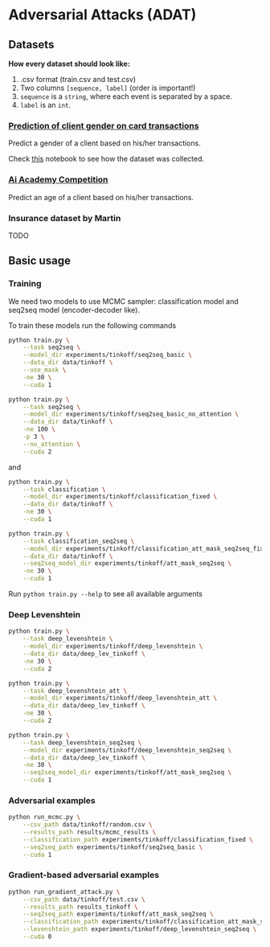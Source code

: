 # Adversarial Attacks (ADAT)

## Datasets

**How every dataset should look like:**
1. .csv format (train.csv and test.csv)
2. Two columns `[sequence, label]` (order is important!)
3. `sequence` is a `string`, where each event is separated by a space.
4. `label` is an `int`.

### [Prediction of client gender on card transactions](https://www.kaggle.com/c/python-and-analyze-data-final-project/data)

Predict a gender of a client based on his/her transactions.

Check [this](https://github.com/fursovia/adversarial_attacks/blob/master/notebooks/kaggle_dataset_preparation.ipynb)
notebook to see how the dataset was collected.

### [Ai Academy Competition](https://onti.ai-academy.ru/competition)

Predict an age of a client based on his/her transactions.

### Insurance dataset by Martin

TODO


## Basic usage

### Training
We need two models to use MCMC sampler: classification model and seq2seq model (encoder-decoder like).

To train these models run the following commands

```bash
python train.py \
    --task seq2seq \
    --model_dir experiments/tinkoff/seq2seq_basic \
    --data_dir data/tinkoff \
    --use_mask \
    -ne 30 \
    --cuda 1
```

```bash
python train.py \
    --task seq2seq \
    --model_dir experiments/tinkoff/seq2seq_basic_no_attention \
    --data_dir data/tinkoff \
    -ne 100 \
    -p 3 \
    --no_attention \
    --cuda 2
```

and

```bash
python train.py \
    --task classification \
    --model_dir experiments/tinkoff/classification_fixed \
    --data_dir data/tinkoff \
    -ne 30 \
    --cuda 1
```


```bash
python train.py \
    --task classification_seq2seq \
    --model_dir experiments/tinkoff/classification_att_mask_seq2seq_fixed \
    --data_dir data/tinkoff \
    --seq2seq_model_dir experiments/tinkoff/att_mask_seq2seq \
    -ne 30 \
    --cuda 1
```

Run `python train.py --help` to see all available arguments


### Deep Levenshtein

```bash
python train.py \
    --task deep_levenshtein \
    --model_dir experiments/tinkoff/deep_levenshtein \
    --data_dir data/deep_lev_tinkoff \
    -ne 30 \
    --cuda 2
```


```bash
python train.py \
    --task deep_levenshtein_att \
    --model_dir experiments/tinkoff/deep_levenshtein_att \
    --data_dir data/deep_lev_tinkoff \
    -ne 30 \
    --cuda 2
```


```bash
python train.py \
    --task deep_levenshtein_seq2seq \
    --model_dir experiments/tinkoff/deep_levenshtein_seq2seq \
    --data_dir data/deep_lev_tinkoff \
    -ne 30 \
    --seq2seq_model_dir experiments/tinkoff/att_mask_seq2seq \
    --cuda 1
```


### Adversarial examples

```bash
python run_mcmc.py \
    --csv_path data/tinkoff/random.csv \
    --results_path results/mcmc_results \
    --classification_path experiments/tinkoff/classification_fixed \
    --seq2seq_path experiments/tinkoff/seq2seq_basic \
    --cuda 1
```


### Gradient-based adversarial examples

```bash
python run_gradient_attack.py \
    --csv_path data/tinkoff/test.csv \
    --results_path results_tinkoff \
    --seq2seq_path experiments/tinkoff/att_mask_seq2seq \
    --classification_path experiments/tinkoff/classification_att_mask_seq2seq_fixed \
    --levenshtein_path experiments/tinkoff/deep_levenshtein_seq2seq \
    --cuda 0
```